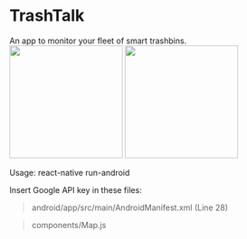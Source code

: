 # TrashTalk

An app to monitor your fleet of smart trashbins. 
<br>
<img src="https://user-images.githubusercontent.com/61932721/166980235-cf2a5835-3c5d-4958-aab4-b5908111fb65.png" width="200">
<img src="https://user-images.githubusercontent.com/61932721/166980309-91a5005d-cb1b-419b-88c9-88eaad370942.png" width="200">
<br>


Usage: react-native run-android

Insert Google API key in these files:
> android/app/src/main/AndroidManifest.xml (Line 28)


> components/Map.js
